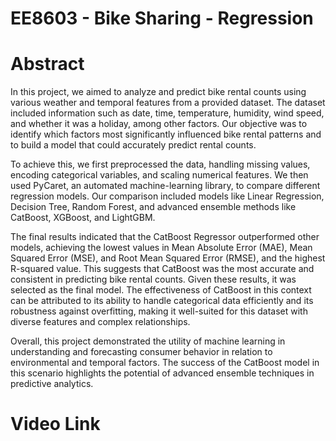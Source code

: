 # EE8603 - Bike Sharing - Regression

# Abstract
In this project, we aimed to analyze and predict bike rental counts using various weather and temporal features from a provided dataset. The dataset included information such as date, time, temperature, humidity, wind speed, and whether it was a holiday, among other factors. Our objective was to identify which factors most significantly influenced bike rental patterns and to build a model that could accurately predict rental counts.

To achieve this, we first preprocessed the data, handling missing values, encoding categorical variables, and scaling numerical features. We then used PyCaret, an automated machine-learning library, to compare different regression models. Our comparison included models like Linear Regression, Decision Tree, Random Forest, and advanced ensemble methods like CatBoost, XGBoost, and LightGBM.

The final results indicated that the CatBoost Regressor outperformed other models, achieving the lowest values in Mean Absolute Error (MAE), Mean Squared Error (MSE), and Root Mean Squared Error (RMSE), and the highest R-squared value. This suggests that CatBoost was the most accurate and consistent in predicting bike rental counts. Given these results, it was selected as the final model. The effectiveness of CatBoost in this context can be attributed to its ability to handle categorical data efficiently and its robustness against overfitting, making it well-suited for this dataset with diverse features and complex relationships.

Overall, this project demonstrated the utility of machine learning in understanding and forecasting consumer behavior in relation to environmental and temporal factors. The success of the CatBoost model in this scenario highlights the potential of advanced ensemble techniques in predictive analytics.

# Video Link
